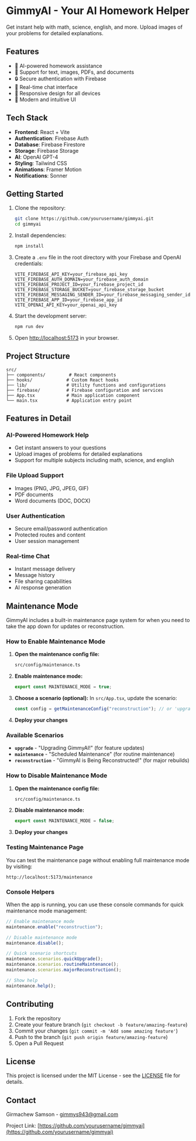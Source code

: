# GimmyAI - Your AI Homework Helper

Get instant help with math, science, english, and more. Upload images of your problems for detailed explanations.

## Features

- 🤖 AI-powered homework assistance
- 📝 Support for text, images, PDFs, and documents
- 🔒 Secure authentication with Firebase
- 💬 Real-time chat interface
- 📱 Responsive design for all devices
- 🎨 Modern and intuitive UI

## Tech Stack

- **Frontend**: React + Vite
- **Authentication**: Firebase Auth
- **Database**: Firebase Firestore
- **Storage**: Firebase Storage
- **AI**: OpenAI GPT-4
- **Styling**: Tailwind CSS
- **Animations**: Framer Motion
- **Notifications**: Sonner

## Getting Started

1. Clone the repository:

   ```bash
   git clone https://github.com/yourusername/gimmyai.git
   cd gimmyai
   ```

2. Install dependencies:

   ```bash
   npm install
   ```

3. Create a `.env` file in the root directory with your Firebase and OpenAI credentials:

   ```env
   VITE_FIREBASE_API_KEY=your_firebase_api_key
   VITE_FIREBASE_AUTH_DOMAIN=your_firebase_auth_domain
   VITE_FIREBASE_PROJECT_ID=your_firebase_project_id
   VITE_FIREBASE_STORAGE_BUCKET=your_firebase_storage_bucket
   VITE_FIREBASE_MESSAGING_SENDER_ID=your_firebase_messaging_sender_id
   VITE_FIREBASE_APP_ID=your_firebase_app_id
   VITE_OPENAI_API_KEY=your_openai_api_key
   ```

4. Start the development server:

   ```bash
   npm run dev
   ```

5. Open [http://localhost:5173](http://localhost:5173) in your browser.

## Project Structure

```
src/
├── components/         # React components
├── hooks/             # Custom React hooks
├── lib/               # Utility functions and configurations
├── firebase/          # Firebase configuration and services
├── App.tsx            # Main application component
└── main.tsx           # Application entry point
```

## Features in Detail

### AI-Powered Homework Help

- Get instant answers to your questions
- Upload images of problems for detailed explanations
- Support for multiple subjects including math, science, and english

### File Upload Support

- Images (PNG, JPG, JPEG, GIF)
- PDF documents
- Word documents (DOC, DOCX)

### User Authentication

- Secure email/password authentication
- Protected routes and content
- User session management

### Real-time Chat

- Instant message delivery
- Message history
- File sharing capabilities
- AI response generation

## Maintenance Mode

GimmyAI includes a built-in maintenance page system for when you need to take the app down for updates or reconstruction.

### How to Enable Maintenance Mode

1. **Open the maintenance config file:**

   ```bash
   src/config/maintenance.ts
   ```

2. **Enable maintenance mode:**

   ```typescript
   export const MAINTENANCE_MODE = true;
   ```

3. **Choose a scenario (optional):**
   In `src/App.tsx`, update the scenario:

   ```typescript
   const config = getMaintenanceConfig("reconstruction"); // or 'upgrade' or 'maintenance'
   ```

4. **Deploy your changes**

### Available Scenarios

- **`upgrade`** - "Upgrading GimmyAI!" (for feature updates)
- **`maintenance`** - "Scheduled Maintenance" (for routine maintenance)
- **`reconstruction`** - "GimmyAI is Being Reconstructed!" (for major rebuilds)

### How to Disable Maintenance Mode

1. **Open the maintenance config file:**

   ```bash
   src/config/maintenance.ts
   ```

2. **Disable maintenance mode:**

   ```typescript
   export const MAINTENANCE_MODE = false;
   ```

3. **Deploy your changes**

### Testing Maintenance Page

You can test the maintenance page without enabling full maintenance mode by visiting:

```
http://localhost:5173/maintenance
```

### Console Helpers

When the app is running, you can use these console commands for quick maintenance mode management:

```javascript
// Enable maintenance mode
maintenance.enable("reconstruction");

// Disable maintenance mode
maintenance.disable();

// Quick scenario shortcuts
maintenance.scenarios.quickUpgrade();
maintenance.scenarios.routineMaintenance();
maintenance.scenarios.majorReconstruction();

// Show help
maintenance.help();
```

## Contributing

1. Fork the repository
2. Create your feature branch (`git checkout -b feature/amazing-feature`)
3. Commit your changes (`git commit -m 'Add some amazing feature'`)
4. Push to the branch (`git push origin feature/amazing-feature`)
5. Open a Pull Request

## License

This project is licensed under the MIT License - see the [LICENSE](LICENSE) file for details.

## Contact

Girmachew Samson - [gimmys943@gmail.com](mailto:gimmys943@gmail.com)

Project Link: [https://github.com/yourusername/gimmyai](https://github.com/yourusername/gimmyai)
